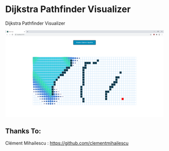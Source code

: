 # Dijkstra Pathfinder Visualizer
Dijkstra Pathfinder Visualizer 

![Preview Image](./5.png)

## Thanks To:
Clément Mihailescu : https://github.com/clementmihailescu

